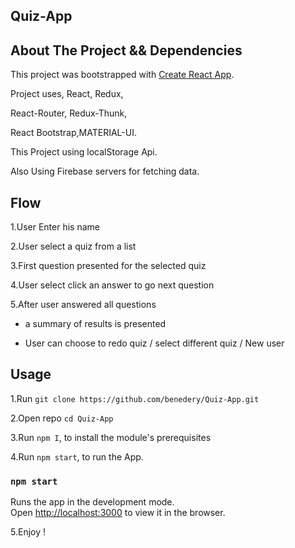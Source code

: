 ## Quiz-App 
## About The Project && Dependencies
This project was bootstrapped with [Create React App](https://github.com/facebook/create-react-app).

Project uses, React, Redux,

React-Router, Redux-Thunk,

React Bootstrap,MATERIAL-UI.

This Project using localStorage Api.

Also Using Firebase servers for fetching data.


## Flow

1.User Enter his name

2.User select a quiz from a list

3.First question presented for the selected quiz

4.User select click an answer to go next question

5.After user answered all questions


- a summary of results is presented

- User can choose to redo quiz / select different quiz / New user

## Usage
1.Run `git clone https://github.com/benedery/Quiz-App.git`

2.Open repo  `cd Quiz-App`

3.Run `npm I`, to install the module's prerequisites

4.Run `npm start`, to run the App.

### `npm start`

Runs the app in the development mode.<br>
Open [http://localhost:3000](http://localhost:3000) to view it in the browser.

5.Enjoy !







